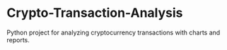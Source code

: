 # Crypto-Transaction-Analysis
Python project for analyzing cryptocurrency transactions with charts and reports.
